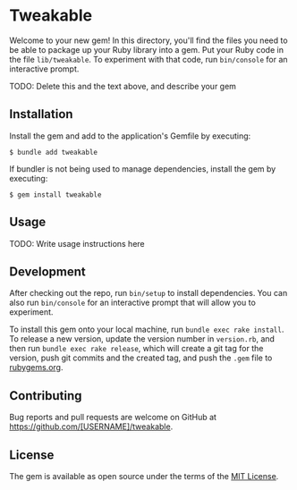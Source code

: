 # Tweakable

Welcome to your new gem! In this directory, you'll find the files you need to be able to package up your Ruby library into a gem. Put your Ruby code in the file `lib/tweakable`. To experiment with that code, run `bin/console` for an interactive prompt.

TODO: Delete this and the text above, and describe your gem

## Installation

Install the gem and add to the application's Gemfile by executing:

    $ bundle add tweakable

If bundler is not being used to manage dependencies, install the gem by executing:

    $ gem install tweakable

## Usage

TODO: Write usage instructions here

## Development

After checking out the repo, run `bin/setup` to install dependencies. You can also run `bin/console` for an interactive prompt that will allow you to experiment.

To install this gem onto your local machine, run `bundle exec rake install`. To release a new version, update the version number in `version.rb`, and then run `bundle exec rake release`, which will create a git tag for the version, push git commits and the created tag, and push the `.gem` file to [rubygems.org](https://rubygems.org).

## Contributing

Bug reports and pull requests are welcome on GitHub at https://github.com/[USERNAME]/tweakable.

## License

The gem is available as open source under the terms of the [MIT License](https://opensource.org/licenses/MIT).
